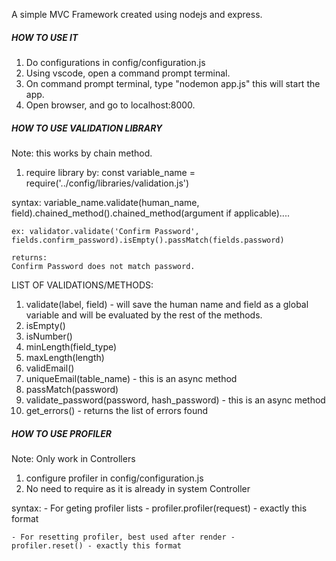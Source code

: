 A simple MVC Framework created using nodejs and express.

##### HOW TO USE IT #####
1. Do configurations in config/configuration.js
2. Using vscode, open a command prompt terminal.
3. On command prompt terminal, type "nodemon app.js" this will start the app.
4. Open browser, and go to localhost:8000.

##### HOW TO USE VALIDATION LIBRARY #####
Note: this works by chain method.
1. require library by:
    const variable_name = require('../config/libraries/validation.js')

syntax:
    variable_name.validate(human_name, field).chained_method().chained_method(argument if applicable)....

    ex: validator.validate('Confirm Password', fields.confirm_password).isEmpty().passMatch(fields.password)

    returns:
    Confirm Password does not match password.

LIST OF VALIDATIONS/METHODS:
1. validate(label, field) - will save the human name and field as a global variable and will be evaluated by the rest of the methods.
2. isEmpty()
3. isNumber()
4. minLength(field_type)
5. maxLength(length)
6. validEmail()
7. uniqueEmail(table_name) - this is an async method
8. passMatch(password)
9. validate_password(password, hash_password) - this is an async method
10. get_errors() - returns the list of errors found


##### HOW TO USE PROFILER #####
Note: Only work in Controllers
1. configure profiler in config/configuration.js
2. No need to require as it is already in system Controller

syntax:
    - For geting profiler lists - 
    profiler.profiler(request) - exactly this format

    - For resetting profiler, best used after render -
    profiler.reset() - exactly this format
